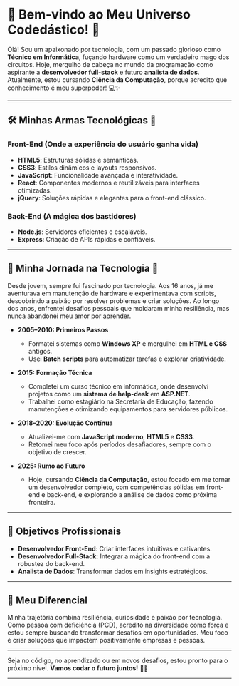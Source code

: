 # 🎉 Bem-vindo ao Meu Universo Codedástico! 👾

Olá! Sou um apaixonado por tecnologia, com um passado glorioso como **Técnico em Informática**, fuçando hardware como um verdadeiro mago dos circuitos. Hoje, mergulho de cabeça no mundo da programação como aspirante a **desenvolvedor full-stack** e futuro **analista de dados**. Atualmente, estou cursando **Ciência da Computação**, porque acredito que conhecimento é meu superpoder! 💻✨

---

## 🛠️ Minhas Armas Tecnológicas 🚀

### Front-End (Onde a experiência do usuário ganha vida)
- **HTML5**: Estruturas sólidas e semânticas.  
- **CSS3**: Estilos dinâmicos e layouts responsivos.  
- **JavaScript**: Funcionalidade avançada e interatividade.  
- **React**: Componentes modernos e reutilizáveis para interfaces otimizadas.  
- **jQuery**: Soluções rápidas e elegantes para o front-end clássico.

### Back-End (A mágica dos bastidores)
- **Node.js**: Servidores eficientes e escaláveis.  
- **Express**: Criação de APIs rápidas e confiáveis.  

---

## 🏰 Minha Jornada na Tecnologia 📜

Desde jovem, sempre fui fascinado por tecnologia. Aos 16 anos, já me aventurava em manutenção de hardware e experimentava com scripts, descobrindo a paixão por resolver problemas e criar soluções. Ao longo dos anos, enfrentei desafios pessoais que moldaram minha resiliência, mas nunca abandonei meu amor por aprender.

- **2005–2010: Primeiros Passos**
  - Formatei sistemas como **Windows XP** e mergulhei em **HTML e CSS** antigos.
  - Usei **Batch scripts** para automatizar tarefas e explorar criatividade.

- **2015: Formação Técnica**
  - Completei um curso técnico em informática, onde desenvolvi projetos como um **sistema de help-desk** em **ASP.NET**.
  - Trabalhei como estagiário na Secretaria de Educação, fazendo manutenções e otimizando equipamentos para servidores públicos.

- **2018–2020: Evolução Contínua**
  - Atualizei-me com **JavaScript moderno**, **HTML5** e **CSS3**.  
  - Retomei meu foco após períodos desafiadores, sempre com o objetivo de crescer.

- **2025: Rumo ao Futuro**
  - Hoje, cursando **Ciência da Computação**, estou focado em me tornar um desenvolvedor completo, com competências sólidas em front-end e back-end, e explorando a análise de dados como próxima fronteira.

---

## 🎯 Objetivos Profissionais

- **Desenvolvedor Front-End**: Criar interfaces intuitivas e cativantes.  
- **Desenvolvedor Full-Stack**: Integrar a mágica do front-end com a robustez do back-end.  
- **Analista de Dados**: Transformar dados em insights estratégicos.  

---

## 🌟 Meu Diferencial

Minha trajetória combina resiliência, curiosidade e paixão por tecnologia. Como pessoa com deficiência (PCD), acredito na diversidade como força e estou sempre buscando transformar desafios em oportunidades. Meu foco é criar soluções que impactem positivamente empresas e pessoas.

---

Seja no código, no aprendizado ou em novos desafios, estou pronto para o próximo nível. **Vamos codar o futuro juntos!** 🚀✨

---
